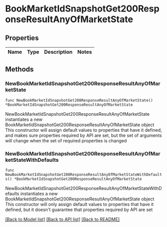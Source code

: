 # BookMarketIdSnapshotGet200ResponseResultAnyOfMarketState

## Properties

Name | Type | Description | Notes
------------ | ------------- | ------------- | -------------

## Methods

### NewBookMarketIdSnapshotGet200ResponseResultAnyOfMarketState

`func NewBookMarketIdSnapshotGet200ResponseResultAnyOfMarketState() *BookMarketIdSnapshotGet200ResponseResultAnyOfMarketState`

NewBookMarketIdSnapshotGet200ResponseResultAnyOfMarketState instantiates a new BookMarketIdSnapshotGet200ResponseResultAnyOfMarketState object
This constructor will assign default values to properties that have it defined,
and makes sure properties required by API are set, but the set of arguments
will change when the set of required properties is changed

### NewBookMarketIdSnapshotGet200ResponseResultAnyOfMarketStateWithDefaults

`func NewBookMarketIdSnapshotGet200ResponseResultAnyOfMarketStateWithDefaults() *BookMarketIdSnapshotGet200ResponseResultAnyOfMarketState`

NewBookMarketIdSnapshotGet200ResponseResultAnyOfMarketStateWithDefaults instantiates a new BookMarketIdSnapshotGet200ResponseResultAnyOfMarketState object
This constructor will only assign default values to properties that have it defined,
but it doesn't guarantee that properties required by API are set


[[Back to Model list]](../README.md#documentation-for-models) [[Back to API list]](../README.md#documentation-for-api-endpoints) [[Back to README]](../README.md)


